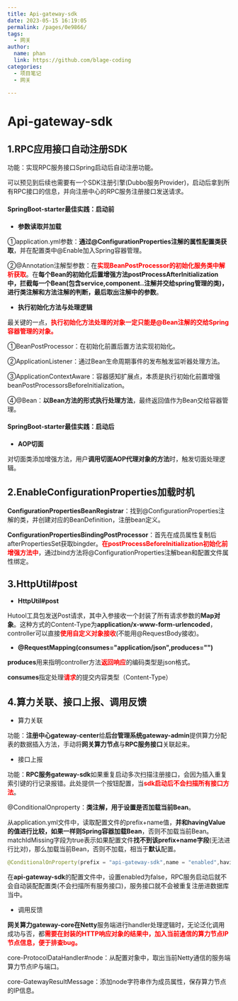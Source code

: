 ```yaml
---
title: Api-gateway-sdk
date: 2023-05-15 16:19:05
permalink: /pages/0e9866/
tags: 
  - 网关
author: 
  name: phan
  link: https://github.com/blage-coding
categories: 
  - 项目笔记
  - 网关

---
```

# Api-gateway-sdk

## 1.RPC应用接口自动注册SDK

功能：实现RPC服务接口Spring启动后自动注册功能。

可以预见到后续也需要有一个SDK注册引擎(Dubbo服务Provider)，启动后拿到所有RPC接口的信息，并向注册中心的RPC服务注册接口发送请求。

#### SpringBoot-starter最佳实践：启动前

- **参数读取并加载**

①application.yml参数：**通过@ConfigurationProperties注解的属性配置类获取**，并在配置类中@Enable加入Spring容器管理。

②@Annotation注解型参数：在<font color="red">**实现BeanPostProcessor的初始化服务类中解析获取**</font>。在**每个Bean的初始化后置增强方法postProcessAfterInitialization中，拦截每一个Bean(包含service,component..注解并交给spring管理的类)，进行类注解和方法注解的判断，最后取出注解中的参数**。

- **执行初始化方法与处理逻辑**

最关键的一点，<font color="red">**执行初始化方法处理的对象一定只能是@Bean注解的交给Spring容器管理的对象。**</font>

①BeanPostProcessor：在初始化前置后置方法实现初始化。

②ApplicationListener：通过Bean生命周期事件的发布触发监听器处理方法。

③ApplicationContextAware：容器感知扩展点，本质是执行初始化前置增强beanPostProcessorsBeforeInitialization。

④@Bean：**以Bean方法的形式执行处理方法**，最终返回值作为Bean交给容器管理。

#### SpringBoot-starter最佳实践：启动后

- **AOP切面**

对切面类添加增强方法，用户**调用切面AOP代理对象的方法**时，触发切面处理逻辑。

## 2.EnableConfigurationProperties加载时机

**ConfigurationPropertiesBeanRegistrar**：找到@ConfigurationProperties注解的类，并创建对应的BeanDefinition，注册bean定义。

**ConfigurationPropertiesBindingPostProcessor**：首先在成员属性复制后afterPropertiesSet获取bingder。<font color="red">**在postProcessBeforeInitialization初始化前增强方法中**</font>，通过bind方法将@ConfigurationProperties注解bean和配置文件属性绑定。

## 3.HttpUtil#post

- **HttpUtil#post**

Hutool工具包发送Post请求，其中入参接收一个封装了所有请求参数的**Map对象**。这种方式的Content-Type为**application/x-www-form-urlencoded**，controller可以直接<font color="red">**使用自定义对象接收**</font>(不能用@RequestBody接收)。

- **@RequestMapping(consumes="application/json",produces="")**

**produces**用来指明controller方法<font color="red">**返回响应**</font>的编码类型是json格式。

**consumes**指定处理<font color="red">**请求**</font>的提交内容类型（Content-Type）

## 4.算力关联、接口上报、调用反馈

- 算力关联

功能：**注册中心gateway-center**给**后台管理系统gateway-admin**提供算力分配表的数据插入方法，手动将**网关算力节点**与**RPC服务接口**关联起来。

- 接口上报

功能：**RPC服务gateway-sdk**如果重复启动多次扫描注册接口，会因为插入重复索引键的行记录报错。此处提供一个按钮配置，当<font color="red">**sdk启动后不会扫描所有接口方法**</font>。

@ConditionalOnproperty：**类注解，用于设置是否加载当前Bean**。

从application.yml文件中，读取配置文件的prefix+name值，**并和havingValue的值进行比较，如果一样则Spring容器加载Bean**，否则不加载当前Bean。matchIdMissing字段为true表示如果配置文件**找不到该prefix+name字段**(无法进行比对)，那么加载当前Bean，否则不加载，相当于**默认**配置。

```java
@ConditionalOnProperty(prefix = "api-gateway-sdk",name = "enabled",havingValue = "true",matchIfMissing = true)
```

在**api-gateway-sdk**的配置文件中，设置enabled为false，RPC服务启动后就不会自动装配配置类(不会扫描所有服务接口)，服务接口就不会被重复注册进数据库当中。

- 调用反馈

**网关算力gateway-core在Netty**服务端进行handler处理逻辑时，无论泛化调用成功与否，都<font color="red">**需要在封装的HTTP响应对象的结果中，加入当前通信的算力节点IP节点信息，便于排查bug。**</font>

core-ProtocolDataHandler#node：从配置对象中，取出当前Netty通信的服务端算力节点IP与端口。

core-GatewayResultMessage：添加node字符串作为成员属性，保存算力节点的IP信息。
